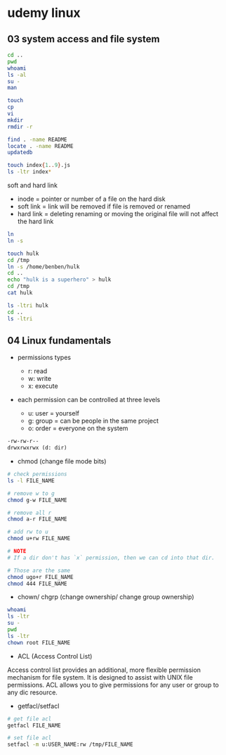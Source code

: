 # udemy linux

## 03 system access and file system

```sh
cd ..
pwd
whoami
ls -al
su -
man

touch
cp
vi
mkdir
rmdir -r

find . -name README
locate . -name README
updatedb

touch index{1..9}.js
ls -ltr index*
```

soft and hard link

- inode = pointer or number of a file on the hard disk
- soft link = link will be removed if file is removed or renamed
- hard link = deleting renaming or moving the original file will not affect the hard link

```sh
ln
ln -s

touch hulk
cd /tmp
ln -s /home/benben/hulk
cd ..
echo "hulk is a superhero" > hulk
cd /tmp
cat hulk

ls -ltri hulk
cd ..
ls -ltri

```

## 04 Linux fundamentals

- permissions types
  - r: read
  - w: write
  - x: execute

- each permission can be controlled at three levels
  - u: user = yourself
  - g: group = can be people in the same project
  - o: order = everyone on the system

```md
-rw-rw-r--
drwxrwxrwx (d: dir)
```

- chmod (change file mode bits)

```sh
# check permissions
ls -l FILE_NAME

# remove w to g
chmod g-w FILE_NAME

# remove all r
chmod a-r FILE_NAME

# add rw to u
chmod u+rw FILE_NAME

# NOTE
# If a dir don't has `x` permission, then we can cd into that dir.

# Those are the same
chmod ugo+r FILE_NAME
chmod 444 FILE_NAME
```

- chown/ chgrp (change ownership/ change group ownership)

```sh
whoami
ls -ltr
su -
pwd
ls -ltr
chown root FILE_NAME

```

- ACL (Access Control List)

Access control list provides an additional, more flexible permission mechanism for file system. It is designed to assist with UNIX file permissions. ACL allows you to give permissions for any user or group to any dic resource.

- getfacl/setfacl

```sh
# get file acl
getfacl FILE_NAME

# set file acl
setfacl -m u:USER_NAME:rw /tmp/FILE_NAME
```
